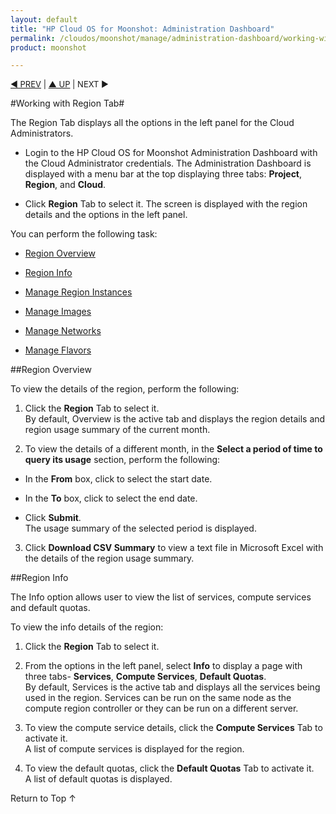 ```yaml
---
layout: default
title: "HP Cloud OS for Moonshot: Administration Dashboard"
permalink: /cloudos/moonshot/manage/administration-dashboard/working-with-region-tab/
product: moonshot

---
```


<script>

function PageRefresh {
onLoad="window.refresh"
}

PageRefresh();

</script>

<p style="font-size: small;"> <a href="/cloudos/moonshot/manage/">&#9664; PREV</a> | <a href="/cloudos/moonshot/manage">&#9650; UP</a> | NEXT &#9654; </p>


#Working with Region Tab#

The Region Tab displays all the options in the left panel for the Cloud Administrators.

* Login to the HP Cloud OS for Moonshot Administration Dashboard with the Cloud Administrator credentials.
The Administration Dashboard is displayed with a menu bar at the top displaying three tabs:
**Project**, **Region**, and **Cloud**.

* Click **Region** Tab to select it. 
The screen is displayed with the region details and the options in the left panel.

You can perform the following task:

* <a href="#Region Overview">Region Overview</a>

* <a href="#Region Info">Region Info</a>

* [Manage Region Instances](http://cloudos/moonshot/manage/administration-dashboard/region-instances/)

* [Manage Images](http://cloudos/moonshot/manage/administration-dashboard/region-images/) 

* [Manage Networks](http://cloudos/moonshot/manage/administration-dashboard/region-networks/)

* [Manage Flavors](http://cloudos/moonshot/manage/administration-dashboard/region-flavors/)

##Region Overview <a name= "Region Overview"></a>

To view the details of the region, perform the following:

1.	Click the **Region** Tab to select it.<br>
By default, Overview is the active tab and displays the region details and region usage summary of the current month.

2.	To view the details of a different month, in the **Select a period of time to query its usage** section, perform the following:

 * In the **From** box, click to select the start date.
 
 * In the **To** box, click to select the end date.

 * Click **Submit**.<br>
The usage summary of the selected period is displayed.

3.	Click **Download CSV Summary** to view a text file in Microsoft Excel with the details of the region usage summary.

##Region Info <a name= "Region Info"></a>

The Info option allows user to view the list of services, compute services and default quotas.

To view the info details of the region:

1.	Click the **Region** Tab to select it.

2.	From the options in the left panel, select **Info** to display a page with three tabs- **Services**, **Compute Services**, **Default Quotas**.<br>
By default, Services is the active tab and displays all the services being used in the region. Services can be run on the same node as the compute region controller or they can be run on a different server.

3.	To view the compute service details, click the **Compute Services** Tab to activate it.<br>
A list of compute services is displayed for the region.

4.	To view the default quotas, click the **Default Quotas** Tab to activate it.<br>
A list of default quotas is displayed.
 

<a href="#top" style="padding:14px 0px 14px 0px; text-decoration: none;"> Return to Top &#8593; </a>

